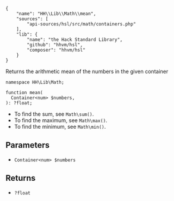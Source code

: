 ``` yamlmeta
{
    "name": "HH\\Lib\\Math\\mean",
    "sources": [
        "api-sources/hsl/src/math/containers.php"
    ],
    "lib": {
        "name": "the Hack Standard Library",
        "github": "hhvm/hsl",
        "composer": "hhvm/hsl"
    }
}
```




Returns the arithmetic mean of the numbers in the given container




``` Hack
namespace HH\Lib\Math;

function mean(
  Container<num> $numbers,
): ?float;
```




+ To find the sum, see ` Math\sum() `.
+ To find the maximum, see ` Math\max() `.
+ To find the minimum, see ` Math\min() `.




## Parameters




* ` Container<num> $numbers `




## Returns




- ` ?float `
<!-- HHAPIDOC -->
